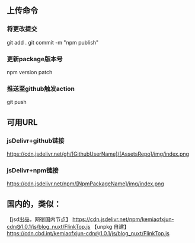 ## 上传命令

### 将更改提交
git add .
git commit -m "npm publish"
### 更新package版本号
npm version patch
### 推送至github触发action
git push

## 可用URL

### jsDelivr+github链接
https://cdn.jsdelivr.net/gh/[GithubUserName]/[AssetsRepo]/img/index.png
### jsDelivr+npm链接
https://cdn.jsdelivr.net/npm/[NpmPackageName]/img/index.png

## 国内的，类似：

【jsd出品，网宿国内节点】
https://cdn.jsdelivr.net/npm/kemiaofxjun-cdn@1.0.1/js/blog_nuxt/FlinkTop.js
【unpkg 自建】
https://cdn.cbd.int/kemiaofxjun-cdn@1.0.1/js/blog_nuxt/FlinkTop.js
